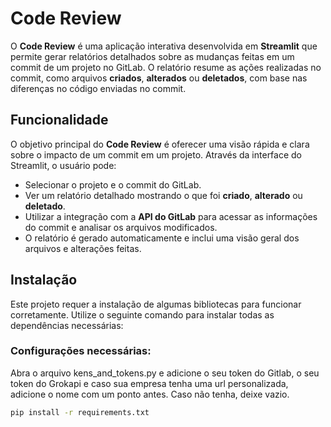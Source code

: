 # Code Review

O **Code Review** é uma aplicação interativa desenvolvida em **Streamlit** que permite gerar relatórios detalhados sobre as mudanças feitas em um commit de um projeto no GitLab. O relatório resume as ações realizadas no commit, como arquivos **criados**, **alterados** ou **deletados**, com base nas diferenças no código enviadas no commit.

## Funcionalidade

O objetivo principal do **Code Review** é oferecer uma visão rápida e clara sobre o impacto de um commit em um projeto. Através da interface do Streamlit, o usuário pode:

- Selecionar o projeto e o commit do GitLab.
- Ver um relatório detalhado mostrando o que foi **criado**, **alterado** ou **deletado**.
- Utilizar a integração com a **API do GitLab** para acessar as informações do commit e analisar os arquivos modificados.
- O relatório é gerado automaticamente e inclui uma visão geral dos arquivos e alterações feitas.

## Instalação

Este projeto requer a instalação de algumas bibliotecas para funcionar corretamente. Utilize o seguinte comando para instalar todas as dependências necessárias:

### Configurações necessárias:

Abra o arquivo kens_and_tokens.py e adicione o seu token do Gitlab, o seu token do Grokapi e caso sua empresa tenha uma url personalizada, adicione o nome com um ponto antes. Caso não tenha, deixe vazio.

```bash
pip install -r requirements.txt





